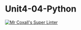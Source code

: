 # Unit4-04-Python
[![Mr Coxall's Super Linter](https://github.com/ICS3U-Programming-LiaD/Unit4-04-Python/workflows/Mr%20Coxall's%20Super%20Linter/badge.svg)](https://github.com/ICS3U-Programming-LiaD/Unit4-04-Python/actions/)
